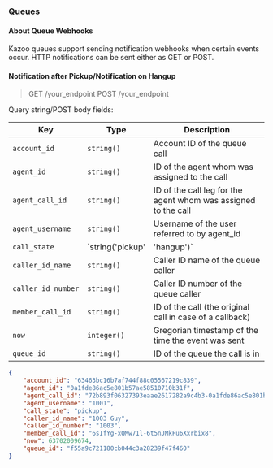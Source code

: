 ### Queues

#### About Queue Webhooks

Kazoo queues support sending notification webhooks when certain events occur. HTTP notifications can be sent either as GET or POST.

#### Notification after Pickup/Notification on Hangup

> GET /your_endpoint
> POST /your_endpoint

Query string/POST body fields:

Key | Type | Description
--- | ---- | -----------
`account_id` | `string()` | Account ID of the queue call
`agent_id` | `string()` | ID of the agent whom was assigned to the call
`agent_call_id` | `string()` | ID of the call leg for the agent whom was assigned to the call
`agent_username` | `string()` | Username of the user referred to by agent_id
`call_state` | `string('pickup' | 'hangup')` | Identifies the event type
`caller_id_name` | `string()` | Caller ID name of the queue caller
`caller_id_number` | `string()` | Caller ID number of the queue caller
`member_call_id` | `string()` | ID of the call (the original call in case of a callback)
`now` | `integer()` | Gregorian timestamp of the time the event was sent
`queue_id` | `string()` | ID of the queue the call is in

```json
{
    "account_id": "63463bc16b7af744f88c05567219c839",
    "agent_id": "0a1fde86ac5e801b57ae58510710b31f",
    "agent_call_id": "72b893f06327393eaae2617282a9c4b3-0a1fde86ac5e801b57ae58510710b31f-e899509d",
    "agent_username": "1001",
    "call_state": "pickup",
    "caller_id_name": "1003 Guy",
    "caller_id_number": "1003",
    "member_call_id": "6sIfYg-xQMw71l-6t5nJMkFu6Xxrbix8",
    "now": 63702009674,
    "queue_id": "f55a9c721180cb044c3a28239f47f460"
}
```
